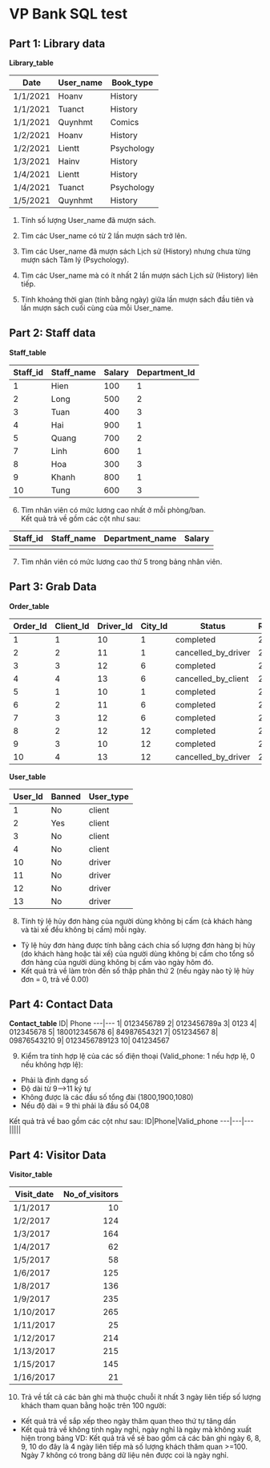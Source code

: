 
# VP Bank SQL test

## Part 1: Library data

__Library_table__

Date| User_name| Book_type
---|---|---
1/1/2021| Hoanv| History
1/1/2021| Tuanct| History
1/1/2021| Quynhmt| Comics
1/2/2021| Hoanv| History
1/2/2021| Lientt| Psychology
1/3/2021| Hainv| History
1/4/2021| Lientt| History
1/4/2021| Tuanct| Psychology
1/5/2021| Quynhmt| History

1. Tính số lượng User_name đã mượn sách.

2. Tìm các User_name có từ 2 lần mượn sách trở lên.

3. Tìm các User_name đã mượn sách Lịch sử (History) nhưng chưa từng mượn sách Tâm lý (Psychology).

4. Tìm các User_name mà có ít nhất 2 lần mượn sách Lịch sử (History) liên tiếp.

5. Tính khoảng thời gian (tính bằng ngày) giữa lần mượn sách đầu tiên và lần mượn sách cuối cùng của mỗi User_name.

## Part 2: Staff data 

__Staff_table__

Staff_id| Staff_name| Salary| Department_Id
---|---|---|---
1| Hien| 100| 1
2| Long| 500| 2
3| Tuan| 400| 3
4| Hai| 900| 1
5| Quang| 700| 2
7| Linh| 600| 1
8| Hoa| 300| 3
9| Khanh| 800|1
10| Tung| 600| 3

6. Tìm nhân viên có mức lương cao nhất ở mỗi phòng/ban.		
Kết quả trả về gồm các cột như sau:

Staff_id| Staff_name| Department_name| Salary
---|---|---|---
 | | | | |		

7. Tìm nhân viên có mức lương cao thứ 5 trong bảng nhân viên.

## Part 3: Grab Data

__Order_table__

Order_Id| Client_Id| Driver_Id| City_Id| Status | Request_date
---|---|---|---|---|---
1|  1|	10|	1|	 completed|           	 2013-10-01 
2|	2|	11|	1|	 cancelled_by_driver| 	 2013-10-01 
3|	3|	12|	6|	 completed|           	 2013-10-01 
4|	4|	13|	6|	 cancelled_by_client| 	 2013-10-01 
5|	1|	10|	1|	 completed|           	 2013-10-02 
6|	2|	11|	6|	 completed|           	 2013-10-02 
7|	3|	12|	6|	 completed|           	 2013-10-02 
8|	2|	12|	12|	 completed|          	 2013-10-03 
9|	3|	10|	12|	 completed|          	 2013-10-03 
10|	4|	13|	12|	 cancelled_by_driver| 	 2013-10-03 

__User_table__

User_Id|Banned|User_type
---|---|---
1|	 No|     	 client 
2|	 Yes|    	 client 
3|	 No|     	 client 
4|	 No|     	 client 
10|	 No|     	 driver 
11|	 No|     	 driver 
12|	 No|     	 driver 
13|	 No|     	 driver 	

8. Tính tỷ lệ hủy đơn hàng của người dùng không bị cấm (cả khách hàng và tài xế đều không bị cấm) mỗi ngày.
- Tỷ lệ hủy đơn hàng được tính bằng cách chia số lượng đơn hàng bị hủy (do khách hàng hoặc tài xế) của người dùng không bị cấm cho tổng số đơn hàng của người dùng không bị cấm vào ngày hôm đó.
- Kết quả trả về làm tròn đến số thập phân thứ 2 (nếu ngày nào tỷ lệ hủy đơn = 0, trả về 0.00)

## Part 4: Contact Data

__Contact_table__
ID| Phone
---|---
1|	0123456789
2|	0123456789a
3|	0123
4|	012345678
5|	180012345678
6|	84987654321
7|	051234567
8|	09876543210
9|	0123456789123
10|	041234567

9. Kiểm tra tính hợp lệ của các số điện thoại (Valid_phone: 1 nếu hợp lệ, 0 nếu không hợp lệ):
- Phải là định dạng số
- Độ dài từ 9-->11 ký tự 
- Không được là các đầu số tổng đài (1800,1900,1080)
- Nếu độ dài = 9 thì phải là đầu số 04,08

Kết quả trả về bao gồm các cột như sau:
ID|Phone|Valid_phone
---|---|--- 
|||||

## Part 4: Visitor Data

__Visitor_table__

Visit_date| No_of_visitors
---|---:
1/1/2017|	10
1/2/2017|	124
1/3/2017|	164
1/4/2017|	62
1/5/2017|	58
1/6/2017|	125
1/8/2017|	136
1/9/2017|	235
1/10/2017|	265
1/11/2017|	25
1/12/2017|	214
1/13/2017|	215
1/15/2017|	145
1/16/2017|	21

10. Trả về tất cả các bản ghi mà thuộc chuỗi ít nhất 3 ngày liên tiếp số lượng khách tham quan bằng hoặc trên 100 người:
- Kết quả trả về sắp xếp theo ngày thăm quan theo thứ tự tăng dần
- Kết quả trả về không tính ngày nghỉ, ngày nghỉ là ngày mà không xuất hiện trong bảng
VD: Kết quả trả về sẽ bao gồm cả các bản ghi ngày 6, 8, 9, 10 do đây là 4 ngày liên tiếp mà số lượng khách thăm quan >=100. Ngày 7 không có trong bảng dữ liệu nên được coi là ngày nghỉ.











